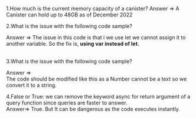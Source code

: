 1.How much is the current memory capacity of a canister?
Answer => A Canister can hold up to 48GB as of December 2022
<br>

2.What is the issue with the following code sample?

Answer => The issue in this code is that i we use let we cannot assign it to another variable.
          So the fix is, <b>using var instead of let.</b>

<br>
3.What is the issue with the following code sample?


Answer =>  
The code should be modified like this as a Number cannot be a text so we convert it to a string.
<br>


4.False or True: we can remove the keyword async for return argument of a query function since queries are faster to answer.
<br>
  Answer=>
  True. But It can be dangerous as the code executes instantly.
